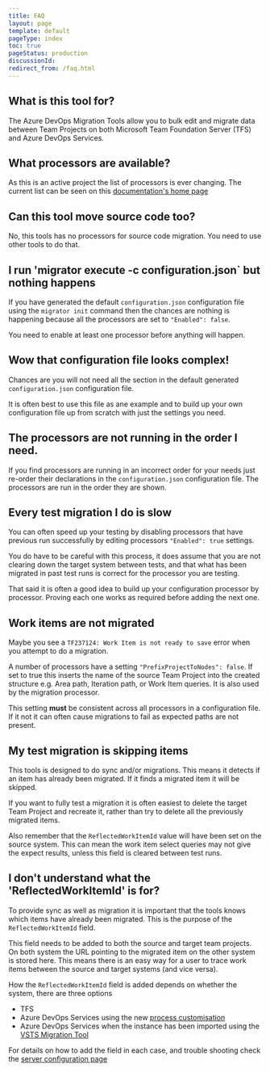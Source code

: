 ```yaml
---
title: FAQ
layout: page
template: default
pageType: index
toc: true
pageStatus: production
discussionId: 
redirect_from: /faq.html
---
```


## What is this tool for?

The Azure DevOps Migration Tools allow you to bulk edit and migrate data between Team Projects on both Microsoft Team Foundation Server (TFS) and Azure DevOps Services.

## What processors are available?

As this is an active project the list of processors is ever changing. The current list can be seen on this [documentation's home page](index.md)

## Can this tool move source code too?

No, this tools has no processors for source code migration. You need to use other tools to do that.

## I run 'migrator execute -c configuration.json` but nothing happens

If you have generated the default `configuration.json` configuration file using the `migrator init` command then the chances are nothing is happening because all the processors are set to `"Enabled": false`. 

You need to enable at least one processor before anything will happen. 

## Wow that configuration file looks complex!

Chances are you will not need all the section in the default generated `configuration.json` configuration file.

It is often best to use this file as ane example and to build up your own configuration file up from scratch with just the settings you need.

## The processors are not running in the order I need.

If you find processors are running in an incorrect order for your needs just re-order their declarations in the `configuration.json` configuration file. The processors are run in the order they are shown.

## Every test migration I do is slow

You can often speed up your testing by disabling processors that have previous run successfully by editing processors  `"Enabled": true` settings.

You do have to be careful with this process, it does assume that you are not clearing down the target system between tests, and that what has been migrated in past test runs is correct for the processor you are testing.

That said it is often a good idea to build up your configuration processor by processor. Proving each one works as required before adding the next one.

## Work items are not migrated

Maybe you see a `TF237124: Work Item is not ready to save` error when you attempt to do a migration.

A number of processors have a setting `"PrefixProjectToNodes": false`. If set to true this inserts the name of the source Team Project into the created structure e.g. Area path, Iteration path, or Work Item queries. It is also used by the migration processor. 

This setting **must** be consistent across all processors in a configuration file. If it not it can often cause migrations to fail as expected paths are not present.

## My test migration is skipping items

This tools is designed to do sync and/or migrations. This means it detects if an item has already been migrated. If it finds a migrated item it will be skipped. 

If you want to fully test a migration it is often easiest to delete the target Team Project and recreate it, rather than try to delete all the previously migrated items.

Also remember that the `ReflectedWorkItemId` value will have been set on the source system. This can mean the work item select queries may not give the expect results, unless this field is cleared between test runs.

## I don't understand what the 'ReflectedWorkItemId' is for?

To provide sync as well as migration it is important that the tools knows which items have already been migrated. This is the purpose of the `ReflectedWorkItemId` field. 

This field needs to be added to both the source and target team projects. On both system the URL pointing to the migrated item on the other system is stored here. This means there is an easy way for a user to trace work items between the source and target systems (and vice versa).

How the `ReflectedWorkItemId` field is added depends on whether the system, there are three options

- TFS
- Azure DevOps Services using the new [process customisation](https://docs.microsoft.com/en-us/azure/devops/organizations/settings/work/add-custom-field?view=azure-devops)
- Azure DevOps Services when the instance has been imported using the [VSTS Migration Tool](https://blogs.msdn.microsoft.com/visualstudioalm/2016/11/16/import-your-tfs-database-into-visual-studio-team-services/)

For details on how to add the field in each case, and trouble shooting check the [server configuration page](server-configuration.md)